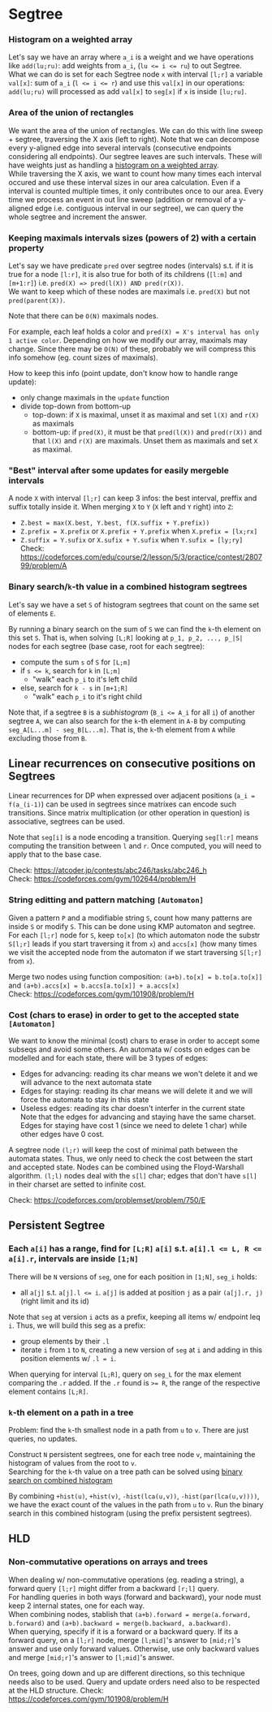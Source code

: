 # Segtree

### <a name="histogram_weighted_array"></a> Histogram on a weighted array
Let's say we have an array where `a_i` is a weight and we have operations like `add(lu;ru)`: add weights from `a_i`, (`lu <= i <= ru`) to out Segtree.  
What we can do is set for each Segtree node `x` with interval `[l;r]` a variable `val[x]`: sum of `a_i` (`l <= i <= r`) and use this `val[x]` in our operations:  
`add(lu;ru)` will processed as add `val[x]` to `seg[x]` if `x` is inside `[lu;ru]`.

### Area of the union of rectangles
We want the area of the union of rectangles.
We can do this with line sweep + segtree, traversing the X axis (left to right). 
Note that we can decompose every y-aligned edge into several intervals (consecutive endpoints considering all endpoints). 
Our segtree leaves are such intervals. These will have weights just as handling a [histogram on a weighted array](#histogram_weighted_array).  
While traversing the X axis, we want to count how many times each interval occured and use these interval sizes in our area calculation.
Even if a interval is counted multiple times, it only contributes once to our area. 
Every time we process an event in out line sweep (addition or removal of a y-aligned edge i.e. contiguous interval in our segtree), we can query the whole segtree and increment the answer.

### Keeping maximals intervals sizes (powers of 2) with a certain property
Let's say we have predicate `pred` over segtree nodes (intervals) s.t. if it is true for a node `[l:r]`, it is also true for both of its childrens (`[l:m]` and `[m+1:r]`) i.e. `pred(X) => pred(l(X)) AND pred(r(X))`.   
We want to keep which of these nodes are maximals i.e. `pred(X)` but not `pred(parent(X))`.  
  
Note that there can be `O(N)` maximals nodes.
  
For example, each leaf holds a color and `pred(X) = X's interval has only 1 active color`. Depending on how we modify our array, maximals may change. Since there may be `O(N)` of these, probably we will compress this info somehow (eg. count sizes of maximals).

How to keep this info (point update, don't know how to handle range update):
- only change maximals in the `update` function 
- divide top-down from bottom-up
  - top-down: if `X` is maximal, unset it as maximal and set `l(X)` and `r(X)` as maximals
  - bottom-up: if `pred(X)`, it must be that `pred(l(X))` and `pred(r(X))` and that `l(X)` and `r(X)` are maximals. Unset them as maximals and set `X` as maximal. 

### "Best" interval after some updates for easily mergeble intervals
A node `X` with interval `[l;r]` can keep 3 infos: the best interval, preffix and suffix totally inside it.
When merging `X` to `Y` (`X` left and `Y` right) into `Z`:  
- `Z.best = max(X.best, Y.best, f(X.suffix + Y.prefix))`
- `Z.prefix = X.prefix` or `X.prefix + Y.prefix` when `X.prefix = [lx;rx]` 
- `Z.suffix = Y.sufix` or `X.sufix + Y.sufix` when `Y.sufix = [ly;ry]`  
Check: https://codeforces.com/edu/course/2/lesson/5/3/practice/contest/280799/problem/A 

### <a name="bin_search_combined_histogram"></a> Binary search/`k`-th value in a combined histogram segtrees

Let's say we have a set `S` of histogram segtrees that count on the same set of elements `E`.  

By running a binary search on the sum of `S` we can find the `k`-th element on this set `S`. 
That is, when solving `[L;R]` looking at `p_1, p_2, ..., p_|S|` nodes for each segtree (base case, root for each segtree):
- compute the sum `s` of `S` for `[L;m]`
- if `s <= k`, search for `k` in `[L;m]`
  - "walk" each `p_i` to it's left child
- else, search for `k - s` in `[m+1;R]`
  - "walk" each `p_i` to it's right child

Note that, if a segtree `B` is a *subhistogram* (`B_i <= A_i` for all `i`) of another segtree `A`, we can also search for the `k`-th element in `A-B` by computing `seg_A[L...m] - seg_B[L...m]`. That is, the `k`-th element from `A` while excluding those from `B`.

## Linear recurrences on consecutive positions on Segtrees

Linear recurrences for DP when expressed over adjacent positions (`a_i = f(a_(i-1)`) can be used in segtrees since matrixes can encode such transitions. Since matrix multiplication (or other operation in question) is associative, segtrees can be used.
  
Note that `seg[i]` is a node encoding a transition. Querying `seg[l:r]` means computing the transition between `l` and `r`. Once computed, you will need to apply that to the base case.  

Check: https://atcoder.jp/contests/abc246/tasks/abc246_h  
Check: https://codeforces.com/gym/102644/problem/H  

### String editting and pattern matching `[Automaton]`
Given a pattern `P` and a modifiable string `S`, count how many patterns are inside `S` or modify `S`. This can be done using KMP automaton and segtree. For each `[l;r]` node for `S`, keep `to[x]` (to which automaton node the substr `S[l;r]` leads if you start traversing it from `x`) and `accs[x]` (how many times we visit the accepted node from the automaton if we start traversing `S[l;r]` from `x`).

Merge two nodes using function composition: `(a+b).to[x] = b.to[a.to[x]]` and `(a+b).accs[x] = b.accs[a.to[x]] + a.accs[x]`  
Check: https://codeforces.com/gym/101908/problem/H

### Cost (chars to erase) in order to get to the accepted state `[Automaton]` 
We want to know the minimal (cost) chars to erase in order to accept some subseqs and avoid some others. 
An automata w/ costs on edges can be modelled and for each state, there will be 3 types of edges:
- Edges for advancing: reading its char means we won't delete it and we will advance to the next automata state
- Edges for staying: reading its char means we will delete it and we will force the automata to stay in this state
- Useless edges: reading its char doesn't interfer in the current state  
Note that the edges for advancing and staying have the same charset. Edges for staying have cost 1 (since we need to delete 1 char) while other edges have 0 cost.

A segtree node `(l;r)` will keep the cost of minimal path between the automata states. Thus, we only need to check the cost between the start and accepted state. Nodes can be combined using the Floyd-Warshall algorithm. `(l;l)` nodes deal with the `s[l]` char; edges that don't have `s[l]` in their charset are setted to infinite cost.

Check: https://codeforces.com/problemset/problem/750/E

## Persistent Segtree

### Each `a[i]` has a range, find for `[L;R]` `a[i]` s.t. `a[i].l <= L, R <= a[i].r`, intervals are inside `[1;N]`

There will be `N` versions of `seg`, one for each position in `[1;N]`, `seg_i` holds:
- all `a[j]` s.t. `a[j].l <= i`. `a[j]` is added at position `j` as a pair `(a[j].r, j)` (right limit and its id)

Note that `seg` at version `i` acts as a prefix, keeping all items w/ endpoint leq `i`. Thus, we will build this seg as a prefix:
- group elements by their `.l`
- iterate `i` from `1` to `N`, creating a new version of `seg` at `i` and adding in this position elements w/ `.l = i`.

When querying for interval `[L;R]`, query on `seg_L` for the max element comparing the `.r` added. If the `.r` found is `>= R`, the range of the respective element contains `[L;R]`.

### `k`-th element on a path in a tree
Problem: find the `k`-th smallest node in a path from `u` to `v`. There are just queries, no updates.  
  
Construct `N` persistent segtrees, one for each tree node `v`, maintaining the histogram of values from the root to `v`.  
Searching for the `k`-th value on a tree path can be solved using [binary search on combined histogram](#bin_search_combined_histogram) 

By combining `+hist(u)`, `+hist(v)`, `-hist(lca(u,v))`, `-hist(par(lca(u,v))))`, we have the exact count of the values in the path from `u` to `v`. Run the binary search in this combined histogram (using the prefix persistent segtrees).


## HLD
### Non-commutative operations on arrays and trees
When dealing w/ non-commutative operations (eg. reading a string), a forward query `[l;r]` might differ from a backward `[r;l]` query.  
For handling queries in both ways (forward and backward), your node must keep 2 internal states, one for each way.  
When combining nodes, stablish that `(a+b).forward = merge(a.forward, b.forward)` and `(a+b).backward = merge(b.backward, a.backward)`.  
When querying, specify if it is a forward or a backward query. If its a forward query, on a `[l;r]` node, merge `[l;mid]`'s answer to `[mid;r]`'s answer and use only forward values. Otherwise, use only backward values and merge `[mid;r]`'s answer to `[l;mid]`'s answer.

On trees, going down and up are different directions, so this technique needs also to be used. Query and update orders need also to be respected at the HLD structure. 
Check: https://codeforces.com/gym/101908/problem/H
